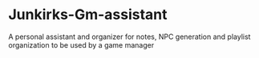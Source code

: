 # Junkirks-Gm-assistant
A personal assistant and organizer for notes, NPC generation and playlist organization to be used by a game manager
